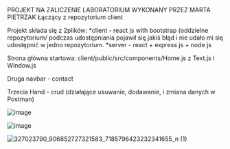PROJEKT NA ZALICZENIE LABORATORIUM 
WYKONANY PRZEZ MARTA PIETRZAK 
Łączący z repozytorium client

Projekt składa się z 2plików: 
*client - react js with bootstrap (oddzielne repozytorium/ podczas udostępniania pojawił się jakiś błąd i nie udało mi się udostępnić w jedno repozytorium.
*server - react + express js + node js 

Strona główna startowa: 
client/public/src/components/Home.js z Text.js i Window.js

Druga navbar - contact 

Trzecia Hand - crud (działające usuwanie, dodawanie, i zmiana danych w Postman)

![image](https://user-images.githubusercontent.com/62775334/216021199-83b0ffb5-9454-47ff-b0aa-00fdbd24f5ee.png)

![image](https://user-images.githubusercontent.com/62775334/216021534-8bbd0ecf-a8dd-4c9d-9702-bdfbd7490ac0.png)


![327023790_906852727321583_7185796423232341655_n (1)](https://user-images.githubusercontent.com/62775334/216025096-36d0eae2-0876-4c65-8fa9-1a0f943fce9a.png)
